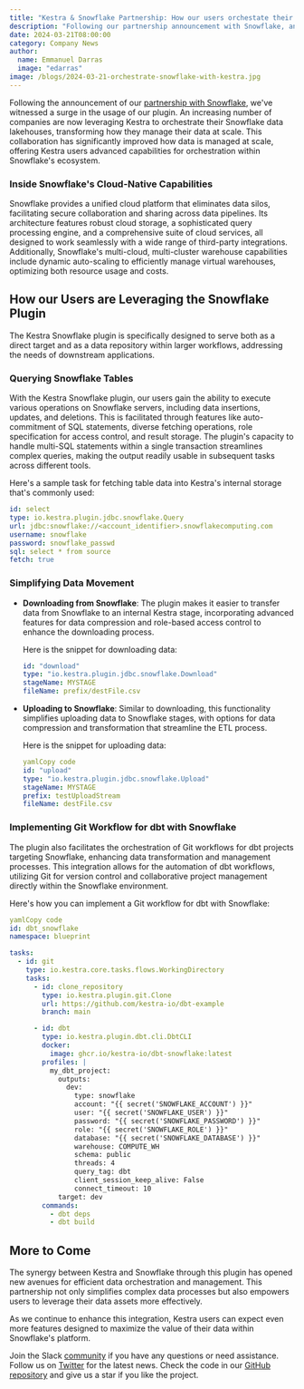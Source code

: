 ```yaml
---
title: "Kestra & Snowflake Partnership: How our users orchestate their Data Warehouse"
description: "Following our partnership announcement with Snowflake, an increasing number of Kestra users are effectively orchestrating their Snowflake environments"
date: 2024-03-21T08:00:00
category: Company News
author:
  name: Emmanuel Darras
  image: "edarras"
image: /blogs/2024-03-21-orchestrate-snowflake-with-kestra.jpg
---
```


Following the announcement of our [partnership with Snowflake](https://kestra.io/blogs/2023-09-25-kestra-snowflake-partnership), we've witnessed a surge in the usage of our plugin. An increasing number of companies are now leveraging Kestra to orchestrate their Snowflake data lakehouses, transforming how they manage their data at scale. This collaboration has significantly improved how data is managed at scale, offering Kestra users advanced capabilities for orchestration within Snowflake's ecosystem.

### Inside Snowflake's Cloud-Native Capabilities

Snowflake provides a unified cloud platform that eliminates data silos, facilitating secure collaboration and sharing across data pipelines. Its architecture features robust cloud storage, a sophisticated query processing engine, and a comprehensive suite of cloud services, all designed to work seamlessly with a wide range of third-party integrations. Additionally, Snowflake's multi-cloud, multi-cluster warehouse capabilities include dynamic auto-scaling to efficiently manage virtual warehouses, optimizing both resource usage and costs.

## How our Users are Leveraging the Snowflake Plugin

The Kestra Snowflake plugin is specifically designed to serve both as a direct target and as a data repository within larger workflows, addressing the needs of downstream applications.

### Querying Snowflake Tables

With the Kestra Snowflake plugin, our users gain the ability to execute various operations on Snowflake servers, including data insertions, updates, and deletions. This is facilitated through features like auto-commitment of SQL statements, diverse fetching operations, role specification for access control, and result storage. The plugin's capacity to handle multi-SQL statements within a single transaction streamlines complex queries, making the output readily usable in subsequent tasks across different tools.

Here's a sample task for fetching table data into Kestra's internal storage that's commonly used:

```yaml
id: select
type: io.kestra.plugin.jdbc.snowflake.Query
url: jdbc:snowflake://<account_identifier>.snowflakecomputing.com
username: snowflake
password: snowflake_passwd
sql: select * from source
fetch: true

```

### Simplifying Data Movement

- **Downloading from Snowflake**: The plugin makes it easier to transfer data from Snowflake to an internal Kestra stage, incorporating advanced features for data compression and role-based access control to enhance the downloading process.
    
    Here is the snippet for downloading data:
    
    ```yaml
    id: "download"
    type: "io.kestra.plugin.jdbc.snowflake.Download"
    stageName: MYSTAGE
    fileName: prefix/destFile.csv
    
    ```
    
- **Uploading to Snowflake**: Similar to downloading, this functionality simplifies uploading data to Snowflake stages, with options for data compression and transformation that streamline the ETL process.
    
    Here is the snippet for uploading data:
    
    ```yaml
    yamlCopy code
    id: "upload"
    type: "io.kestra.plugin.jdbc.snowflake.Upload"
    stageName: MYSTAGE
    prefix: testUploadStream
    fileName: destFile.csv
    
    ```
    

### Implementing Git Workflow for dbt with Snowflake

The plugin also facilitates the orchestration of Git workflows for dbt projects targeting Snowflake, enhancing data transformation and management processes. This integration allows for the automation of dbt workflows, utilizing Git for version control and collaborative project management directly within the Snowflake environment.

Here's how you can implement a Git workflow for dbt with Snowflake:

```yaml
yamlCopy code
id: dbt_snowflake
namespace: blueprint

tasks:
  - id: git
    type: io.kestra.core.tasks.flows.WorkingDirectory
    tasks:
      - id: clone_repository
        type: io.kestra.plugin.git.Clone
        url: https://github.com/kestra-io/dbt-example
        branch: main

      - id: dbt
        type: io.kestra.plugin.dbt.cli.DbtCLI
        docker:
          image: ghcr.io/kestra-io/dbt-snowflake:latest
        profiles: |
          my_dbt_project:
            outputs:
              dev:
                type: snowflake
                account: "{{ secret('SNOWFLAKE_ACCOUNT') }}"
                user: "{{ secret('SNOWFLAKE_USER') }}"
                password: "{{ secret('SNOWFLAKE_PASSWORD') }}"
                role: "{{ secret('SNOWFLAKE_ROLE') }}"
                database: "{{ secret('SNOWFLAKE_DATABASE') }}"
                warehouse: COMPUTE_WH
                schema: public
                threads: 4
                query_tag: dbt
                client_session_keep_alive: False
                connect_timeout: 10
            target: dev
        commands:
          - dbt deps
          - dbt build

```


## More to Come

The synergy between Kestra and Snowflake through this plugin has opened new avenues for efficient data orchestration and management. This partnership not only simplifies complex data processes but also empowers users to leverage their data assets more effectively.

As we continue to enhance this integration, Kestra users can expect even more features designed to maximize the value of their data within Snowflake's platform.

Join the Slack [community](https://kestra.io/slack) if you have any questions or need assistance.
Follow us on [Twitter](https://twitter.com/kestra_io) for the latest news.
Check the code in our [GitHub repository](https://github.com/kestra-io/kestra) and give us a star if you like the project.
